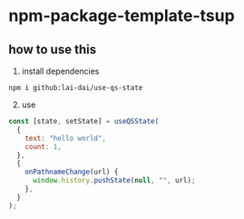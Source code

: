 # npm-package-template-tsup

## how to use this

1. install dependencies

```
npm i github:lai-dai/use-qs-state
```

2. use

```js
const [state, setState] = useQSState(
  {
    text: "hello world",
    count: 1,
  },
  {
    onPathnameChange(url) {
      window.history.pushState(null, "", url);
    },
  }
);
```

